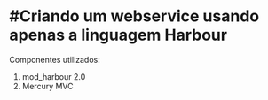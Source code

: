 #Criando um webservice usando apenas a linguagem Harbour
=========================================================

Componentes utilizados:
1. mod_harbour 2.0
2. Mercury MVC
